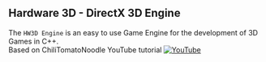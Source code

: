 ## Hardware 3D - DirectX 3D Engine
The `HW3D Engine` is an easy to use Game Engine for the development of 3D Games in C++.<br>
Based on ChiliTomatoNoodle YouTube tutorial
[![YouTube](https://img.shields.io/badge/tutorial-youtube-red)](https://www.youtube.com/playlist?list=PLqCJpWy5Fohd3S7ICFXwUomYW0Wv67pDD)
